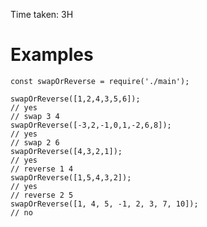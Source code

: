 Time taken: 3H

# Examples

    const swapOrReverse = require('./main');

    swapOrReverse([1,2,4,3,5,6]);
    // yes
    // swap 3 4
    swapOrReverse([-3,2,-1,0,1,-2,6,8]);
    // yes
    // swap 2 6
    swapOrReverse([4,3,2,1]);
    // yes
    // reverse 1 4
    swapOrReverse([1,5,4,3,2]);
    // yes
    // reverse 2 5
    swapOrReverse([1, 4, 5, -1, 2, 3, 7, 10]);
    // no
